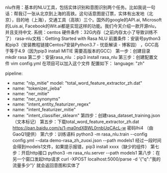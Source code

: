 nlu作用：基本的NLU工具，包括实体识别和意图识别两个任务。比如我说一句话：帮我订一张从北京到上海的高铁。这句话意图是订票，实体有出发地（北京），目的地（上海），交通工具（高铁）三个。国外的google的API.ai, Microsoft的Luis.ai, Facebook的Wit.ai都是实现这样的功能。我们今天介绍一款开源nlu，并且支持中文.
系统：centos 
硬件条件：32G内存（之前内存太小了导致训练不了）
rasa-nlu文档：Getting Started with Rasa NLU
前置条件：安装号python3和pip3（安装教程链接Centos7安装Python3.7 - 忧臣解读 - 博客园）  ，GCC高于等于4.9（因为pip3 install MITIE 需要高版本的GCC）
第一步：创建目录 mkdir rasa
第二步：安装rasa_nlu  ：pip3 install rasa_nlu
第三步：创建配置文件  vim config.yml  在项目可以加入这个文件
配置如下：
language: "zh"

pipeline:
- name: "nlp_mitie"
  model: "total_word_feature_extractor_zh.dat"
- name: "tokenizer_jieba"
- name: "ner_mitie"
- name: "ner_synonyms"
- name: "intent_entity_featurizer_regex"
- name: "intent_featurizer_mitie"
- name: "intent_classifier_sklearn"
第四步：创建rasa_dataset_training.json（文本标记）
第五步：下载total_word_feature_extractor_zh.dat
https://pan.baidu.com/s/1-ma0ndXBWL0rnbUqCAcL-w  密码lhi4 （由GaoQ1提供）
第六步：训练语料
python3 -m rasa_nlu.train --config config.yml --data demo-rasa_zh_zuoxi.json --path models1
经过一段时间会得到models1文件，如果提示报错，pip3 install xxxx（缺少的组件）
第七步：开启http接口
python3 -m rasa_nlu.server --path models1
第八步：在另一个窗口发起http请求
curl -XPOST localhost:5000/parse -d '{"q":"我的流量多少"}'
就会返回意图和实体了



